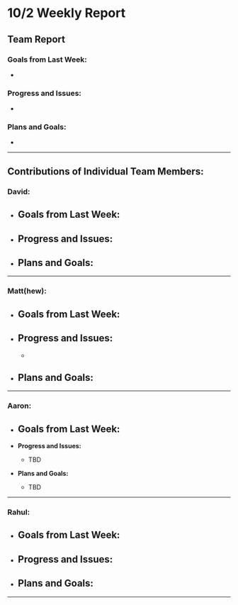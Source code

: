 # 10/2 Weekly Report

## Team Report

### Goals from Last Week:
-

### Progress and Issues:
- 

### Plans and Goals:
- 

---

## Contributions of Individual Team Members:

### David:
  - **Goals from Last Week:**
    - 
  
  - **Progress and Issues:**
    -
  
  - **Plans and Goals:**
    - 

---

### Matt(hew):
  - **Goals from Last Week:** 
    - 
  
  - **Progress and Issues:** 
    - 
    - 
  
  - **Plans and Goals:**
    - 

---

### Aaron:
  - **Goals from Last Week:** 
    - 
  
  - **Progress and Issues:** 
    - TBD
  
  - **Plans and Goals:**
    - TBD

---

### Rahul:
  - **Goals from Last Week:** 
    - 
  
  - **Progress and Issues:** 
    - 
  
  - **Plans and Goals:**
    - 

---
